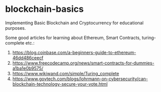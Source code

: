 # blockchain-basics
Implementing Basic Blockchain and Cryptocurrency for educational purposes.


Some good articles for learning about Ethereum, Smart Contracts, turing-complete etc.:
  1) https://blog.coinbase.com/a-beginners-guide-to-ethereum-46dd486ceecf
  2) https://www.freecodecamp.org/news/smart-contracts-for-dummies-a1ba1e0b9575/
  3) https://www.wikiwand.com/simple/Turing_complete
  4) https://www.govtech.com/blogs/lohrmann-on-cybersecurity/can-blockchain-technology-secure-your-vote.html
